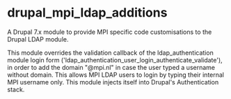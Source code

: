 # drupal_mpi_ldap_additions
A Drupal 7.x module to provide MPI specific code customisations to the Drupal LDAP module.

This module overrides the validation callback of the ldap_authentication module login 
form ('ldap_authentication_user_login_authenticate_validate'), in order to add the domain
"@mpi.nl" in case the user typed a username without domain. This allows MPI LDAP users to 
login by typing their internal MPI username only.
This module injects itself into Drupal's Authentication stack.

